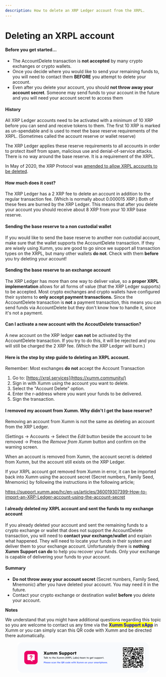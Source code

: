 ```yaml
---
description: How to delete an XRP Ledger account from the XRPL.
---
```


# Deleting an XRPL account

#### **Before you get started...**

* The AccountDelete transaction is **not accepted** by many crypto exchanges or crypto wallets.
* Once you decide where you would like to send your remaining funds to, you will need to contact them **BEFORE** you attempt to delete your account.
* Even after you delete your account, you should **not throw away your account secret**. Someone may send funds to your account in the future and you will need your account secret to access them

#### **History**

All XRP Ledger accounts need to be activated with a minimum of 10 XRP before you can send and receive tokens to them. The first 10 XRP is marked as un-spendable and is used to meet the base reserve requirements of the XRPL. (Sometimes called the account reserve or wallet reserve)

The XRP Ledger applies these reserve requirements to all accounts in order to protect itself from spam, malicious use and denial-of-service attacks. There is no way around the base reserve. It is a requirement of the XRPL.

In May of 2020, the XRP Protocol was [amended to allow XRPL accounts to be deleted](https://xrpl.org/known-amendments.html#deletableaccounts).

&#x20;

#### **How much does it cost?**

The XRP Ledger has a 2 XRP fee to delete an account in addition to the regular transaction fee. (Which is normally about 0.000015 XRP.) Both of these fees are burned by the XRP Ledger. This means that after you delete your account you should receive about 8 XRP from your 10 XRP base reserve.

&#x20;

#### **Sending the base reserve to a non custodial wallet**

If you would like to send the base reserve to another non custodial account, make sure that the wallet supports the AccountDelete transaction. If they are wisely using Xumm, you are good to go since we support all transaction types on the XRPL, but many other wallets **do not**. Check with them **before** you try deleting your account!

&#x20;

#### **Sending the base reserve to an exchange account**

The XRP Ledger has more than one way to deliver value, so a **proper XRPL implementation** allows for all forms of value (that the XRP Ledger supports) to be accepted. Most crypto exchanges and crypto wallets have configured their systems to **only accept payment transactions.** Since the AccountDelete transaction is **not** a payment transaction, this means you can send funds via AccountDelete but they don't know how to handle it, since it's not a payment.

&#x20;

#### **Can I activate a new account with the AccoutDelete transaction?**

A new account on the XRP ledger **can not** be activated by the AccountDelete transaction. If you try to do this, it will be rejected and you will still be charged the 2 XRP fee. (Which the XRP Ledger will burn.)

&#x20;

#### **Here is the step by step guide to deleting an XRPL account.**

Remember: Most exchanges **do not** accept the Account Transaction

1. Go to: [https://xrpl.services](https://xumm.community/)
2. Sign in with Xumm using the account you want to delete.
3. Select the "Account Delete" option.
4. Enter the r-address where you want your funds to be delivered.
5. Sign the transaction.

#### **I removed my account from Xumm. Why didn't I get the base reserve?**

Removing an account from Xumm is not the same as deleting an account from the XRP Ledger.

(Settings -> Accounts -> Select the _Edit_ button beside the account to be removed -> Press the _Remove from Xumm_ button and confirm on the warning screen.

When an account is removed from Xumm, the account secret is deleted from Xumm, but the account still exists on the XRP Ledger.

&#x20;

If your XRPL account got removed from Xumm in error, it can be imported back into Xumm using the account secret (Secret numbers, Family Seed, Mnemonic) by following the instructions in the following article;

&#x20;

https://support.xumm.app/hc/en-us/articles/360019307399-How-to-import-an-XRP-Ledger-account-using-the-account-secret

#### &#x20;

#### **I already deleted my XRPL account and sent the funds to my exchange account**

If you already deleted your account and sent the remaining funds to a crypto exchange or wallet that does not support the AccountDelete transaction, you will need to **contact your exchange/wallet** and explain what happened. They will need to locate your funds in their system and deliver them to your exchange account. Unfortunately there is **nothing Xumm Support can do** to help you recover your funds. Only your exchange is capable of delivering your funds to your account.&#x20;

&#x20;

#### **Summary**

* **Do not throw away your account secret** (Secret numbers, Family Seed, Mnemonic) after you have deleted your account. You may need it in the future.
* Contact your crypto exchange or destination wallet **before** you delete your account.

&#x20;

**Notes**

We understand that you might have additional questions regarding this topic so you are welcome to contact us any time via the <mark style="color:blue;">**Xumm Support xApp**</mark> in Xumm or you can simply scan this QR code with Xumm and be directed there automatically.

<figure><img src="../.gitbook/assets/Support banner Xumm.png" alt=""><figcaption></figcaption></figure>

